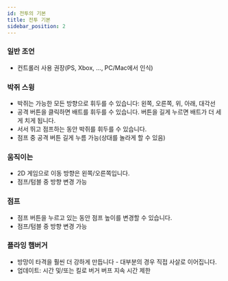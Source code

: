 ```yaml
---
id: 전투의 기본
title: 전투 기본
sidebar_position: 2
---
```


### 일반 조언

- 컨트롤러 사용 권장(PS, Xbox, …, PC/Mac에서 인식)

### 박쥐 스윙

- 박쥐는 가능한 모든 방향으로 휘두를 수 있습니다: 왼쪽, 오른쪽, 위, 아래, 대각선
- 공격 버튼을 클릭하면 배트를 휘두를 수 있습니다. 버튼을 길게 누르면 배트가 더 세게 치게 됩니다.
- 서서 뛰고 점프하는 동안 박쥐를 휘두를 수 있습니다.
- 점프 중 공격 버튼 길게 누름 가능(상대를 놀라게 할 수 있음)

### 움직이는

- 2D 게임으로 이동 방향은 왼쪽/오른쪽입니다.
- 점프/텀블 중 방향 변경 가능

### 점프

- 점프 버튼을 누르고 있는 동안 점프 높이를 변경할 수 있습니다.
- 점프/텀블 중 방향 변경 가능

### 플라잉 햄버거

- 방망이 타격을 훨씬 더 강하게 만듭니다 - 대부분의 경우 직접 사살로 이어집니다.
- 업데이트: 시간 및/또는 킬로 버거 버프 지속 시간 제한
